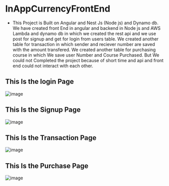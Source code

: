 # InAppCurrencyFrontEnd

* This Project is Built on Angular and Nest Js (Node js) and Dynamo db.
We have created front End in angular and backend in Node js and AWS Lambda and dynamo db in which we created the rest api and we use post for signup and get for login from users table.
We created another table for transaction in which sender and reciever number are saved with the amount transfered.
We created another table for purchasing course in which We save user Number and Course Purchased.
But We could not Completed the project because of short time and api and front end could not interact with each other.
## This Is the login Page
![image](https://user-images.githubusercontent.com/35076247/194858747-854b5edb-69e2-4466-999a-41c36b7246ad.png)
## This Is the Signup Page
![image](https://user-images.githubusercontent.com/35076247/194858968-1d54a201-9230-4f63-9b05-eee5d7a0778e.png)
## This Is the Transaction Page
![image](https://user-images.githubusercontent.com/35076247/194859139-b35c8fd0-9b8f-4644-b307-f6f868e9a185.png)
## This Is the Purchase Page
![image](https://user-images.githubusercontent.com/35076247/194859216-551323b6-4d81-4208-98da-42eff624c911.png)
